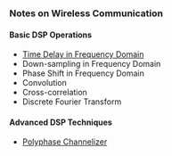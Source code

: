 <h3> Notes on Wireless Communication </h3>

<!---This is a collection of topics on Communication Theory that I’ve been exploring as a hobby.

<object data="https://paulxu.me/assets/pdf_notes/comm_notes.pdf" type="application/pdf" width="700px" height="1500px">
    <embed src="https://paulxu.me/assets/pdf_notes/comm_notes.pdf">
        <p>This browser does not support PDFs. Please download the PDF to view it: <a href="https://paulxu.me/assets/pdf_notes/comm_notes.pdf">Download PDF</a>.</p>
    </embed>
</object>--->

<h4> Basic DSP Operations </h4>

- [Time Delay in Frequency Domain](/2025/08/20/time-delay-in-frequency-domain.html)
- Down-sampling in Frequency Domain
- Phase Shift in Frequency Domain
- Convolution
- Cross-correlation
- Discrete Fourier Transform


<h4> Advanced DSP Techniques </h4>

- [Polyphase Channelizer](/2025/08/24/polyphase-channelizer.html)

